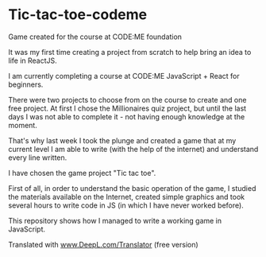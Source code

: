 # Tic-tac-toe-codeme
Game created for the course at CODE:ME foundation


It was my first time creating a project from scratch to help bring an idea to life in ReactJS.

I am currently completing a course at CODE:ME JavaScript + React for beginners. 

There were two projects to choose from on the course to create and one free project. At first I chose the Millionaires quiz project, but until the last days I was not able to complete it - not having enough knowledge at the moment.

That's why last week I took the plunge and created a game that at my current level I am able to write (with the help of the internet) and understand every line written. 

I have chosen the game project "Tic tac toe".

First of all, in order to understand the basic operation of the game, I studied the materials available on the Internet, created simple graphics and took several hours to write code in JS (in which I have never worked before).

This repository shows how I managed to write a working game in JavaScript. 

Translated with www.DeepL.com/Translator (free version)
